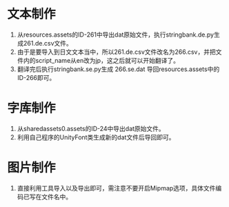 # 文本制作 
1. 从resources.assets的ID-261中导出dat原始文件，执行stringbank.de.py生成261.de.csv文件。
2. 由于是要导入到日文文本当中，所以261.de.csv文件改名为266.csv，并把文件内的script_name从en改为jp，这之后就可以开始翻译了。
3. 翻译完后执行stringbank.se.py生成 266.se.dat 导回resources.assets中的ID-266即可。

# 字库制作
1. 从sharedassets0.assets的ID-24中导出dat原始文件。
2. 利用自己程序的UnityFont类生成新的dat文件后导回即可。

# 图片制作 
1. 直接利用工具导入以及导出即可，需注意不要开启Mipmap选项，具体文件编码已写在文件名中。